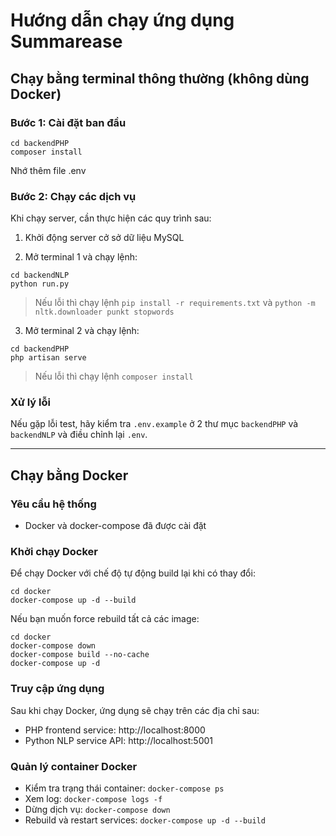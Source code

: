 # Hướng dẫn chạy ứng dụng Summarease

## Chạy bằng terminal thông thường (không dùng Docker)

### Bước 1: Cài đặt ban đầu
```
cd backendPHP
composer install
```
Nhớ thêm file .env

### Bước 2: Chạy các dịch vụ
Khi chạy server, cần thực hiện các quy trình sau:

1. Khởi động server cở sở dữ liệu MySQL

2. Mở terminal 1 và chạy lệnh:
```
cd backendNLP
python run.py
```
> Nếu lỗi thì chạy lệnh `pip install -r requirements.txt` và `python -m nltk.downloader punkt stopwords`

3. Mở terminal 2 và chạy lệnh:
```
cd backendPHP
php artisan serve
```
> Nếu lỗi thì chạy lệnh `composer install`

### Xử lý lỗi
Nếu gặp lỗi test, hãy kiểm tra `.env.example` ở 2 thư mục `backendPHP` và `backendNLP` và điều chỉnh lại `.env`.

---

## Chạy bằng Docker

### Yêu cầu hệ thống
- Docker và docker-compose đã được cài đặt

### Khởi chạy Docker
Để chạy Docker với chế độ tự động build lại khi có thay đổi:
```
cd docker
docker-compose up -d --build
```

Nếu bạn muốn force rebuild tất cả các image:
```
cd docker
docker-compose down
docker-compose build --no-cache
docker-compose up -d
```

### Truy cập ứng dụng
Sau khi chạy Docker, ứng dụng sẽ chạy trên các địa chỉ sau:
- PHP frontend service: http://localhost:8000
- Python NLP service API: http://localhost:5001

### Quản lý container Docker
- Kiểm tra trạng thái container: `docker-compose ps`
- Xem log: `docker-compose logs -f`
- Dừng dịch vụ: `docker-compose down`
- Rebuild và restart services: `docker-compose up -d --build`